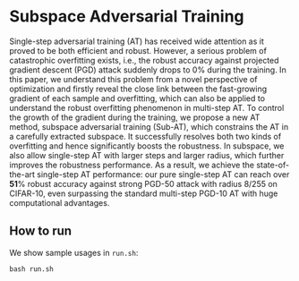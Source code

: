 # Subspace Adversarial Training
Single-step adversarial training (AT) has received wide attention as it proved to be both efficient and robust. However, a serious problem of catastrophic overfitting exists, i.e., the robust accuracy against projected gradient descent (PGD) attack suddenly drops to 0% during the training. In this paper, we understand this problem from a novel perspective of optimization and firstly reveal the close link between the fast-growing gradient of each sample and overfitting, which can also be applied to understand the robust overfitting phenomenon in multi-step AT. To control the growth of the gradient during the training, we propose a new AT method, subspace adversarial training (Sub-AT), which constrains the AT in a carefully extracted subspace. It successfully resolves both two kinds of overfitting and hence significantly boosts the robustness. In subspace, we also allow single-step AT with larger steps and larger radius, which further improves the robustness performance. As a result, we achieve the state-of-the-art single-step AT performance: our pure single-step AT can reach over **51**% robust accuracy against strong PGD-50 attack with radius 8/255 on CIFAR-10, even surpassing the standard multi-step PGD-10 AT with huge computational advantages. 



## How to run

We show sample usages in `run.sh`:

```
bash run.sh
```

